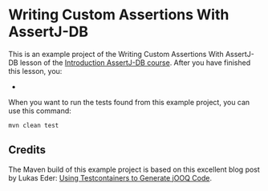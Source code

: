 # Writing Custom Assertions With AssertJ-DB

This is an example project of the Writing Custom Assertions With AssertJ-DB lesson of the [Introduction AssertJ-DB 
course](). 
After you have finished this lesson, you:

*

When you want to run the tests found from this example project, you can use this command:

    mvn clean test

## Credits

The Maven build of this example project is based on this excellent blog post by Lukas Eder: 
[Using Testcontainers to Generate jOOQ Code](https://blog.jooq.org/using-testcontainers-to-generate-jooq-code/).
